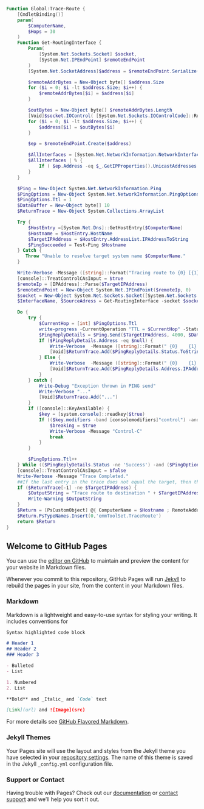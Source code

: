 ```powershell
Function Global:Trace-Route {
    [CmdletBinding()]
    param(
        $ComputerName,
        $Hops = 30
    )
    Function Get-RoutingInterface {
        Param(
            [System.Net.Sockets.Socket] $socket,
            [System.Net.IPEndPoint] $remoteEndPoint
        )
        [System.Net.SocketAddress]$address = $remoteEndPoint.Serialize()

        $remoteAddrBytes = New-Object byte[] $address.Size
        for ($i = 0; $i -lt $address.Size; $i++) {
            $remoteAddrBytes[$i] = $address[$i]
        }

        $outBytes = New-Object byte[] $remoteAddrBytes.Length
        [Void]$socket.IOControl( [System.Net.Sockets.IOControlCode]::RoutingInterfaceQuery, $remoteAddrBytes, $outBytes)
        for ($i = 0; $i -lt $address.Size; $i++) {
            $address[$i] = $outBytes[$i]
        }

        $ep = $remoteEndPoint.Create($address)

        $AllInterfaces = [System.Net.NetworkInformation.NetworkInterface]::GetAllNetworkInterfaces() | ? NetworkInterfaceType -eq "Ethernet"
        $AllInterfaces | % { 
            If ( $ep.Address -eq $_.GetIPProperties().UnicastAddresses.Address) { Return $_.Name, $ep.Address }
        }
    }

    $Ping = New-Object System.Net.NetworkInformation.Ping
    $PingOptions = New-Object System.Net.NetworkInformation.PingOptions
    $PingOptions.Ttl = 1
    $DataBuffer = New-Object byte[] 10
    $ReturnTrace = New-Object System.Collections.ArrayList

    Try {
        $HostEntry =[System.Net.Dns]::GetHostEntry($ComputerName)
        $Hostname = $HostEntry.HostName
        $TargetIPAddress = $HostEntry.AddressList.IPAddressToString
        $PingSucceeded = Test-Ping $Hostname
    } Catch {
       Throw "Unable to resolve target system name $ComputerName."
    }

    Write-Verbose -Message ([string]::Format("Tracing route to {0} [{1}] over a maximum of {2} hops:",$Hostname, $TargetIPAddress, $Hops))
    [console]::TreatControlCAsInput = $true
    $remoteIp = [IPAddress]::Parse($TargetIPAddress)
    $remoteEndPoint = New-Object System.Net.IPEndPoint($remoteIp, 0)
    $socket = New-Object System.Net.Sockets.Socket([System.Net.Sockets.AddressFamily]::InterNetwork, [System.Net.Sockets.SocketType]::Dgram, [System.Net.Sockets.ProtocolType]::Udp)
    $InterfaceName, $SourceAdress = Get-RoutingInterface -socket $socket -remoteEndPoint $remoteEndPoint

    Do {
        try {
            $CurrentHop = [int] $PingOptions.Ttl
            write-progress -CurrentOperation "TTL = $CurrentHop" -Status "ICMP Echo Request (Max TTL = $Hops)" -Activity "TraceRoute" -PercentComplete -1 -SecondsRemaining -1
            $PingReplyDetails = $Ping.Send($TargetIPAddress, 4000, $DataBuffer, $PingOptions)
            If ($PingReplyDetails.Address -eq $null) {
                Write-Verbose  -Message ([string]::Format(" {0}    {1}    {2}",$CurrentHop, '*', $PingReplyDetails.Status.ToString()))
                [Void]$ReturnTrace.Add($PingReplyDetails.Status.ToString())
            } Else {
                Write-Verbose  -Message ([string]::Format(" {0}    {1}    {2}",$CurrentHop, $PingReplyDetails.RoundtripTime, $PingReplyDetails.Address.IPAddressToString))
                [Void]$ReturnTrace.Add($PingReplyDetails.Address.IPAddressToString)
            }
        } catch {
            Write-Debug "Exception thrown in PING send"
            Write-Verbose "..."
            [Void]$ReturnTrace.Add("...")
        }
        If ([console]::KeyAvailable) {
            $key = [system.console]::readkey($true)
            If (($key.modifiers -band [consolemodifiers]"control") -and ($key.key -eq "C")) {
                $breaking = $true
                Write-Verbose -Message "Control-C"
                break
            }
        }

        $PingOptions.Ttl++
    } While (($PingReplyDetails.Status -ne 'Success') -and ($PingOptions.Ttl -le $Hops))
    [console]::TreatControlCAsInput = $false
    Write-Verbose -Message "Trace Completed."
    ##If the last entry in the trace does not equal the target, then the trace did not successfully complete
    If ($ReturnTrace[-1] -ne $TargetIPAddress) {
        $OutputString = "Trace route to destination " + $TargetIPAddress + " did not complete. Trace terminated :: " + $ReturnTrace[-1]
        Write-Warning $OutputString
    }
    $Return = [PsCustomObject] @{ ComputerName = $Hostname ; RemoteAddress = $TargetIPAddress ; InterfaceAlias = $InterfaceName ; SourceAddress = $SourceAdress ; PingSucceeded = $PingSucceeded ; TraceRoute = $ReturnTrace }
    $Return.PsTypeNames.Insert(0,'emmToolSet.TraceRoute')
    return $Return
}
```











## Welcome to GitHub Pages

You can use the [editor on GitHub](https://github.com/amenatis/amenatis.github.io/edit/master/README.md) to maintain and preview the content for your website in Markdown files.

Whenever you commit to this repository, GitHub Pages will run [Jekyll](https://jekyllrb.com/) to rebuild the pages in your site, from the content in your Markdown files.

### Markdown

Markdown is a lightweight and easy-to-use syntax for styling your writing. It includes conventions for

```markdown
Syntax highlighted code block

# Header 1
## Header 2
### Header 3

- Bulleted
- List

1. Numbered
2. List

**Bold** and _Italic_ and `Code` text

[Link](url) and ![Image](src)
```

For more details see [GitHub Flavored Markdown](https://guides.github.com/features/mastering-markdown/).

### Jekyll Themes

Your Pages site will use the layout and styles from the Jekyll theme you have selected in your [repository settings](https://github.com/amenatis/amenatis.github.io/settings). The name of this theme is saved in the Jekyll `_config.yml` configuration file.

### Support or Contact

Having trouble with Pages? Check out our [documentation](https://help.github.com/categories/github-pages-basics/) or [contact support](https://github.com/contact) and we’ll help you sort it out.
